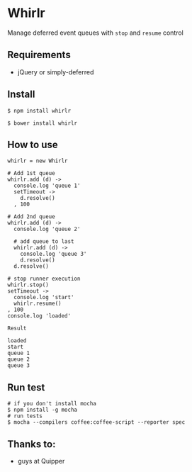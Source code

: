 # Whirlr

Manage deferred event queues with `stop` and `resume` control

## Requirements

* jQuery or simply-deferred

## Install

```
$ npm install whirlr
```

```
$ bower install whirlr
```

## How to use

```
whirlr = new Whirlr

# Add 1st queue
whirlr.add (d) ->
  console.log 'queue 1'
  setTimeout ->
    d.resolve()
  , 100

# Add 2nd queue
whirlr.add (d) ->
  console.log 'queue 2'

  # add queue to last
  whirlr.add (d) ->
    console.log 'queue 3'
    d.resolve()
  d.resolve()

# stop runner execution
whirlr.stop()
setTimeout ->
  console.log 'start'
  whirlr.resume()
, 100
console.log 'loaded'
```

`Result`
```
loaded
start
queue 1
queue 2
queue 3
```

## Run test

```
# if you don't install mocha
$ npm install -g mocha
# run tests
$ mocha --compilers coffee:coffee-script --reporter spec
```

## Thanks to:
* guys at Quipper 
